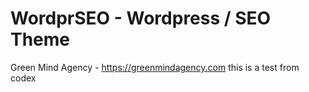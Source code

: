 # WordprSEO - Wordpress / SEO Theme
Green Mind Agency - https://greenmindagency.com
this is a test from codex
